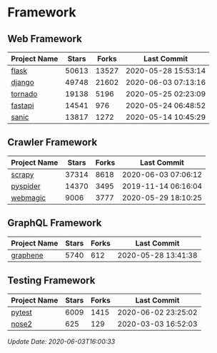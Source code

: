 # Framework

## Web Framework

| Project Name | Stars | Forks | Last Commit |
| ------------ | ----- | ----- | ----------- |
| [flask](https://github.com/pallets/flask) | 50613 | 13527 | 2020-05-28 15:53:14 |
| [django](https://github.com/django/django) | 49748 | 21602 | 2020-06-03 07:13:16 |
| [tornado](https://github.com/tornadoweb/tornado) | 19138 | 5196 | 2020-05-25 02:23:09 |
| [fastapi](https://github.com/tiangolo/fastapi) | 14541 | 976 | 2020-05-24 06:48:52 |
| [sanic](https://github.com/huge-success/sanic) | 13817 | 1272 | 2020-05-14 10:45:29 |

## Crawler Framework

| Project Name | Stars | Forks | Last Commit |
| ------------ | ----- | ----- | ----------- |
| [scrapy](https://github.com/scrapy/scrapy) | 37314 | 8618 | 2020-06-03 07:06:12 |
| [pyspider](https://github.com/binux/pyspider) | 14370 | 3495 | 2019-11-14 06:16:04 |
| [webmagic](https://github.com/code4craft/webmagic) | 9006 | 3777 | 2020-05-29 18:10:25 |

## GraphQL Framework

| Project Name | Stars | Forks | Last Commit |
| ------------ | ----- | ----- | ----------- |
| [graphene](https://github.com/graphql-python/graphene) | 5740 | 612 | 2020-05-28 13:41:38 |

## Testing Framework

| Project Name | Stars | Forks | Last Commit |
| ------------ | ----- | ----- | ----------- |
| [pytest](https://github.com/pytest-dev/pytest) | 6009 | 1415 | 2020-06-02 23:25:02 |
| [nose2](https://github.com/nose-devs/nose2) | 625 | 129 | 2020-03-03 16:52:03 |

*Update Date: 2020-06-03T16:00:33*